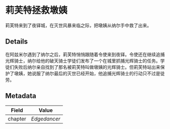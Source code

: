 # 莉芙特拯救墩姨
莉芙特来到了夜铎城，在灭世风暴来临之际，把墩姨从纳尔手中救了出来。

## Details
在阿兹米尔遇到了纳尔之后，莉芙特悄悄跟随着令使来到夜铎。令使还在继续追捕光辉骑士，纳尔给他的破天骑士学徒们发布了一个在城里抓捕光辉骑士的任务。学徒们失败后纳尔亲自找到了那名被莉芙特叫做墩姨的光辉骑士。但莉芙特站出来保护了墩姨，她说服了纳尔最后的灭世已经开始，他追捕光辉骑士的行动只不过是徒劳。

## Metadata
| Field | Value |
| ----- | ----- |
| chapter | *Edgedancer* |
